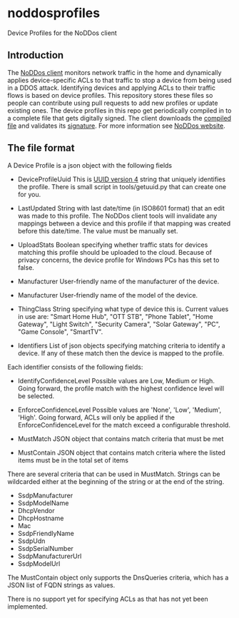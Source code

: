 # noddosprofiles
Device Profiles for the NoDDos client

## Introduction
The [NoDDos client](https://github.com/noddos/noddos) monitors network traffic in the home and dynamically applies device-specific ACLs to that traffic to stop a device from being used in a DDOS attack. Identifying devices and applying ACLs to their traffic flows is based on device profiles. This repository stores these files so people can contribute using pull requests to add new profiles or update existing ones. The device profiles in this repo get periodically compiled in to a complete file that gets digitally signed. The client downloads the [compiled file](https://www.noddos.io/config/DeviceProfiles.json) and validates its [signature](https://www.noddos.io/config/DeviceProfiles.json.sha256). For more information see [NoDDos website](https://www.noddos.io/).

## The file format
A Device Profile is a json object with the following fields

- DeviceProfileUuid
This is [UUID version 4](https://en.wikipedia.org/wiki/Universally_unique_identifier#Version_4_.28random.29) string that uniquely identifies the profile. There is small script in tools/getuuid.py that can create one for you.

- LastUpdated
String with last date/time (in ISO8601 format) that an edit was made to this profile. The NoDDos client tools will invalidate any mappings between a device and this profile if that mapping was created before this date/time. The value must be manually set.

- UploadStats
Boolean specifying whether traffic stats for devices matching this profile should be uploaded to the cloud. Because of privacy concerns, the device profile for Windows PCs has this set to false.

- Manufacturer
User-friendly name of the manufacturer of the device.

- Manufacturer
User-friendly name of the model of the device.

- ThingClass
String specifying what type of device this is. Current values in use are: "Smart Home Hub", "OTT STB", "Phone Tablet", "Home Gateway", "Light Switch", "Security Camera", "Solar Gateway", "PC", "Game Console", "SmartTV".

- Identifiers
List of json objects specifying matching criteria to identify a device. If any of these match then the device is mapped to the profile.

Each identifier consists of the following fields:
- IdentifyConfidenceLevel
Possible values are Low, Medium or High. Going forward, the profile match with the highest confidence level will be selected.

- EnforceConfidenceLevel
Possible values are 'None', 'Low', 'Medium', 'High'. Going forward, ACLs will only be applied if the EnforceConfidenceLevel for the match exceed a configurable threshold.

- MustMatch
JSON object that contains match criteria that must be met

- MustContain
JSON object that contains match criteria where the listed items must be in the total set of items

There are several criteria that can be used in MustMatch. Strings can be wildcarded either at the beginning of the string or at the end of the string.
- SsdpManufacturer
- SsdpModelName
- DhcpVendor
- DhcpHostname
- Mac
- SsdpFriendlyName
- SsdpUdn
- SsdpSerialNumber
- SsdpManufacturerUrl
- SsdpModelUrl

The MustContain object only supports the DnsQueries criteria, which has a JSON list of FQDN strings as values.

There is no support yet for specifying ACLs as that has not yet been implemented.
